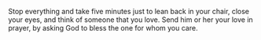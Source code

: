 Stop everything and take five minutes just to lean back in your chair, close your eyes, and think of someone that you love. Send him or her your love in prayer, by asking God to bless the one for whom you care. 
